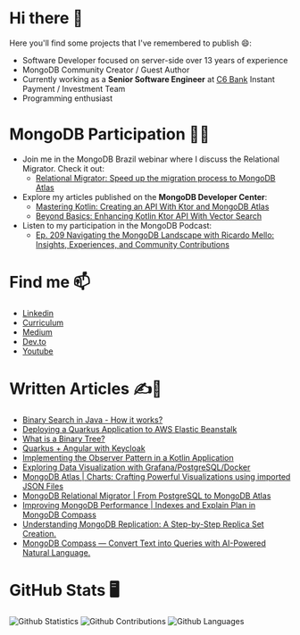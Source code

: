 # Hi there 👋

Here you'll find some projects that I've remembered to publish 😄:

- Software Developer focused on server-side over 13 years of experience
- MongoDB Community Creator / Guest Author
- Currently working as a **Senior Software Engineer** at [C6 Bank](https://www.c6bank.com.br) Instant Payment / Investment Team
- Programming enthusiast

# MongoDB Participation 👨‍💻 
- Join me in the MongoDB Brazil webinar where I discuss the Relational Migrator. Check it out:
   - <a href="https://www.mongodb.com/presentations/conheca-o-relational-migrator" target="_blank">Relational Migrator: Speed up the migration process to MongoDB Atlas</a>
- Explore my articles published on the **MongoDB Developer Center**:
   - <a href="https://www.mongodb.com/developer/languages/kotlin/mastering-kotlin-creating-api-ktor-mongodb-atlas/" target="_blank">Mastering Kotlin: Creating an API With Ktor and MongoDB Atlas</a>  
   - <a href="https://www.mongodb.com/developer/products/atlas/beyond-basics-enhancing-kotlin-ktor-api-vector-search/" target="_blank">Beyond Basics: Enhancing Kotlin Ktor API With Vector Search</a>
- Listen to my participation in the MongoDB Podcast:
   - <a href="https://www.mongodb.com/developer/podcasts/ep-209-navigating-the-mongodb-landscape-with-ricardo-mello-insights-experiences-and-community-contributions/" target="_blank"> Ep. 209 Navigating the MongoDB Landscape with Ricardo Mello: Insights, Experiences, and Community Contributions</a>


# Find me 📫 
 - <a href="https://www.linkedin.com/in/ricardohsmello/" target="_blank">Linkedin</a>  
 - <a href="https://docs.google.com/document/d/1gM-9FUVwwBFKiLafSFalMJHBRVDAE9b9zKVQROJIou0/edit?usp=sharing" target="_blank">Curriculum</a> 
 - <a href="https://medium.com/@ricardohsmello" target="_blank">Medium</a>
 - <a href="https://dev.to/ricardohsmello" target="_blank">Dev.to</a>
 - <a href="https://www.youtube.com/channel/UC1OioM3DPJL599iYkejNg0Q" target="_blank">Youtube</a>

# Written Articles ✍️📜
 - <a href="https://medium.com/javarevisited/binary-search-in-java-how-it-works-da479e74da5" target="_blank">Binary Search in Java - How it works?</a>
 - <a href="https://ricardohsmello.medium.com/deploying-a-quarkus-application-to-aws-elastic-beanstalk-73c7a1962a32" target="_blank">Deploying a Quarkus Application to AWS Elastic Beanstalk</a>
 - <a href="https://medium.com/javarevisited/what-is-a-binary-tree-1b389b05fec2" target="_blank">What is a Binary Tree?</a>
 - <a href="https://itnext.io/quarkus-with-angular-secured-with-keycloak-pt1-d1c00a4923b8" target="_blank">Quarkus + Angular with Keycloak</a>
 - <a href="https://ricardohsmello.medium.com/implementing-the-observer-pattern-in-a-kotlin-application-381aa117e2f5" target="_blank">Implementing the Observer Pattern in a Kotlin Application</a>
 - <a href="https://itnext.io/exploring-data-visualization-with-grafana-postgresql-docker-7d9cb3fae5e9" target="_blank">Exploring Data Visualization with Grafana/PostgreSQL/Docker</a>
 - <a href="https://itnext.io/mongodb-atlas-charts-importing-json-file-and-crafting-powerful-visualizations-915e20759a89" target="_blank">MongoDB Atlas | Charts: Crafting Powerful Visualizations using imported JSON Files</a>
 - <a href="https://ricardohsmello.medium.com/mongodb-relational-migrator-e84c49220cef" target="_blank">MongoDB Relational Migrator | From PostgreSQL to MongoDB Atlas</a>
 - <a href="https://ricardohsmello.medium.com/mongodb-compass-optimizing-performance-with-indexes-and-explain-plan-3fc15914a4a7" target="_blank">Improving MongoDB Performance | Indexes and Explain Plan in MongoDB Compass</a>
 - <a href="https://ricardohsmello.medium.com/understanding-mongodb-replication-a-step-by-step-tutorial-on-building-a-replica-set-cluster-b4267e4e2737" target="_blank">Understanding MongoDB Replication: A Step-by-Step Replica Set Creation.</a>
 - <a href="https://ricardohsmello.medium.com/mongodb-compass-convert-text-into-queries-with-ai-powered-natural-language-f708f9b54b2b" target="_blank">MongoDB Compass — Convert Text into Queries with AI-Powered Natural Language.</a>
   
# GitHub Stats 🖥️
![Github Statistics](https://github-readme-stats.vercel.app/api/?username=ricardohsmello&count_private=true&show_icons=true)
![Github Contributions](https://github-readme-streak-stats.herokuapp.com/?user=ricardohsmello&hide_border=true)
![Github Languages](https://github-readme-stats.vercel.app/api/top-langs/?username=ricardohsmello&layout=compact&count_private=true)

